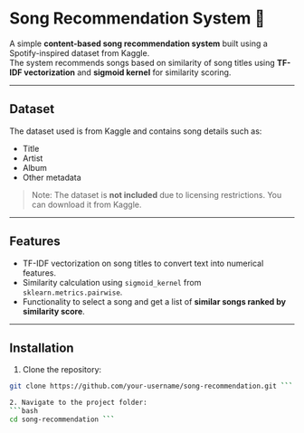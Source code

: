 
# Song Recommendation System 🎵

A simple **content-based song recommendation system** built using a Spotify-inspired dataset from Kaggle.  
The system recommends songs based on similarity of song titles using **TF-IDF vectorization** and **sigmoid kernel** for similarity scoring.

---

## Dataset

The dataset used is from Kaggle and contains song details such as:
- Title
- Artist
- Album
- Other metadata

> Note: The dataset is **not included** due to licensing restrictions. You can download it from Kaggle.

---

## Features

- TF-IDF vectorization on song titles to convert text into numerical features.
- Similarity calculation using `sigmoid_kernel` from `sklearn.metrics.pairwise`.
- Functionality to select a song and get a list of **similar songs ranked by similarity score**.

---

## Installation

1. Clone the repository:
```bash
git clone https://github.com/your-username/song-recommendation.git ```

2. Navigate to the project folder:
```bash
cd song-recommendation ```

